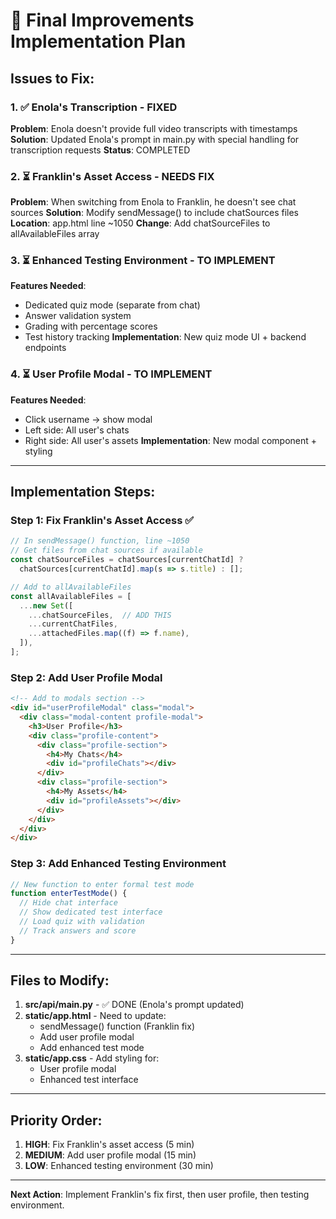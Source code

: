 # 🎯 Final Improvements Implementation Plan

## Issues to Fix:

### 1. ✅ Enola's Transcription - FIXED
**Problem**: Enola doesn't provide full video transcripts with timestamps
**Solution**: Updated Enola's prompt in main.py with special handling for transcription requests
**Status**: COMPLETED

### 2. ⏳ Franklin's Asset Access - NEEDS FIX
**Problem**: When switching from Enola to Franklin, he doesn't see chat sources
**Solution**: Modify sendMessage() to include chatSources files
**Location**: app.html line ~1050
**Change**: Add chatSourceFiles to allAvailableFiles array

### 3. ⏳ Enhanced Testing Environment - TO IMPLEMENT
**Features Needed**:
- Dedicated quiz mode (separate from chat)
- Answer validation system
- Grading with percentage scores
- Test history tracking
**Implementation**: New quiz mode UI + backend endpoints

### 4. ⏳ User Profile Modal - TO IMPLEMENT
**Features Needed**:
- Click username → show modal
- Left side: All user's chats
- Right side: All user's assets
**Implementation**: New modal component + styling

---

## Implementation Steps:

### Step 1: Fix Franklin's Asset Access ✅
```javascript
// In sendMessage() function, line ~1050
// Get files from chat sources if available
const chatSourceFiles = chatSources[currentChatId] ? 
  chatSources[currentChatId].map(s => s.title) : [];

// Add to allAvailableFiles
const allAvailableFiles = [
  ...new Set([
    ...chatSourceFiles,  // ADD THIS
    ...currentChatFiles,
    ...attachedFiles.map((f) => f.name),
  ]),
];
```

### Step 2: Add User Profile Modal
```html
<!-- Add to modals section -->
<div id="userProfileModal" class="modal">
  <div class="modal-content profile-modal">
    <h3>User Profile</h3>
    <div class="profile-content">
      <div class="profile-section">
        <h4>My Chats</h4>
        <div id="profileChats"></div>
      </div>
      <div class="profile-section">
        <h4>My Assets</h4>
        <div id="profileAssets"></div>
      </div>
    </div>
  </div>
</div>
```

### Step 3: Add Enhanced Testing Environment
```javascript
// New function to enter formal test mode
function enterTestMode() {
  // Hide chat interface
  // Show dedicated test interface
  // Load quiz with validation
  // Track answers and score
}
```

---

## Files to Modify:

1. **src/api/main.py** - ✅ DONE (Enola's prompt updated)
2. **static/app.html** - Need to update:
   - sendMessage() function (Franklin fix)
   - Add user profile modal
   - Add enhanced test mode
3. **static/app.css** - Add styling for:
   - User profile modal
   - Enhanced test interface

---

## Priority Order:

1. **HIGH**: Fix Franklin's asset access (5 min)
2. **MEDIUM**: Add user profile modal (15 min)
3. **LOW**: Enhanced testing environment (30 min)

---

**Next Action**: Implement Franklin's fix first, then user profile, then testing environment.
